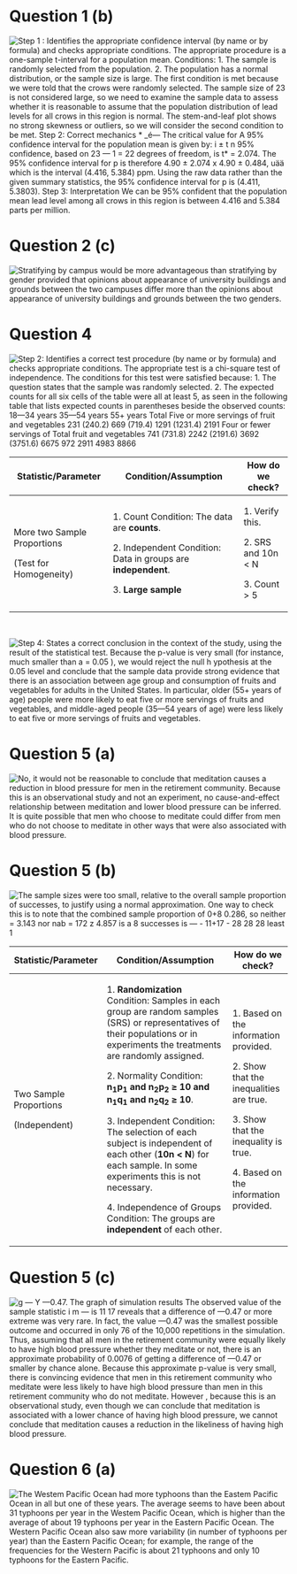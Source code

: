 # Question 1 (b)

 ![Step 1 : Identifies the appropriate confidence interval (by name or
 by formula) and checks appropriate conditions. The appropriate
 procedure is a one-sample t-interval for a population mean.
 Conditions: 1. The sample is randomly selected from the population. 2.
 The population has a normal distribution, or the sample size is large.
 The first condition is met because we were told that the crows were
 randomly selected. The sample size of 23 is not considered large, so
 we need to examine the sample data to assess whether it is reasonable
 to assume that the population distribution of lead levels for all
 crows in this region is normal. The stem-and-leaf plot shows no strong
 skewness or outliers, so we will consider the second condition to be
 met. Step 2: Correct mechanics \* \_é— The critical value for A 95%
 confidence interval for the population mean is given by: i ± t n 95%
 confidence, based on 23 — 1 = 22 degrees of freedom, is t\* = 2.074.
 The 95% confidence interval for p is therefore 4.90 ± 2.074 x 4.90 ±
 0.484, uää which is the interval (4.416, 5.384) ppm. Using the raw
 data rather than the given summary statistics, the 95% confidence
 interval for p is (4.411, 5.3803). Step 3: Interpretation We can be
 95% confident that the population mean lead level among all crows in
 this region is between 4.416 and 5.384 parts per million.
 ](./media/image398.png)

# Question 2 (c)

 ![Stratifying by campus would be more advantageous than stratifying by
 gender provided that opinions about appearance of university buildings
 and grounds between the two campuses differ more than the opinions
 about appearance of university buildings and grounds between the two
 genders. ](./media/image399.png)

# Question 4

 ![Step 2: Identifies a correct test procedure (by name or by formula)
 and checks appropriate conditions. The appropriate test is a
 chi-square test of independence. The conditions for this test were
 satisfied because: 1. The question states that the sample was randomly
 selected. 2. The expected counts for all six cells of the table were
 all at least 5, as seen in the following table that lists expected
 counts in parentheses beside the observed counts: 18—34 years 35—54
 years 55+ years Total Five or more servings of fruit and vegetables
 231 (240.2) 669 (719.4) 1291 (1231.4) 2191 Four or fewer servings of
 Total fruit and vegetables 741 (731.8) 2242 (2191.6) 3692 (3751.6)
 6675 972 2911 4983 8866 ](./media/image400.png)

<table>
<thead>
<tr class="header">
<th><strong>Statistic/Parameter</strong></th>
<th><strong>Condition/Assumption</strong></th>
<th><strong>How do we check?</strong></th>
</tr>
</thead>
<tbody>
<tr class="odd">
<td><p>More two Sample Proportions</p>
<p>(Test for Homogeneity)</p></td>
<td><p>1. Count Condition: The data are <strong>counts</strong>.</p>
<p>2. Independent Condition: Data in groups are <strong>independent</strong>.</p>
<p>3. <strong>Large sample</strong></p></td>
<td><p>1. Verify this.</p>
<p>2. SRS and 10n &lt; N</p>
<p>3. Count &gt; 5</p></td>
</tr>
</tbody>
</table>

  
 
 ![Step 4: States a correct conclusion in the context of the study,
 using the result of the statistical test. Because the p-value is very
 small (for instance, much smaller than a = 0.05 ), we would reject the
 null h ypothesis at the 0.05 level and conclude that the sample data
 provide strong evidence that there is an association between age group
 and consumption of fruits and vegetables for adults in the United
 States. In particular, older (55+ years of age) people were more
 likely to eat five or more servings of fruits and vegetables, and
 middle-aged people (35—54 years of age) were less likely to eat five
 or more servings of fruits and vegetables. ](./media/image401.png)

# Question 5 (a)

 ![No, it would not be reasonable to conclude that meditation causes a
 reduction in blood pressure for men in the retirement community.
 Because this is an observational study and not an experiment, no
 cause-and-effect relationship between meditation and lower blood
 pressure can be inferred. It is quite possible that men who choose to
 meditate could differ from men who do not choose to meditate in other
 ways that were also associated with blood pressure.
 ](./media/image402.png)

# Question 5 (b)

 ![The sample sizes were too small, relative to the overall sample
 proportion of successes, to justify using a normal approximation. One
 way to check this is to note that the combined sample proportion of
 0+8 0.286, so neither = 3.143 nor nab = 172 z 4.857 is a 8 successes
 is — - 11+17 - 28 28 28 least 1 ](./media/image403.png)

<table>
<thead>
<tr class="header">
<th><strong>Statistic/Parameter</strong></th>
<th><strong>Condition/Assumption</strong></th>
<th><strong>How do we check?</strong></th>
</tr>
</thead>
<tbody>
<tr class="odd">
<td><p>Two Sample Proportions</p>
<p>(Independent)</p></td>
<td><p>1. <strong>Randomization</strong> Condition: Samples in each group are random samples (SRS) or representatives of their populations or in experiments the treatments are randomly assigned.</p>
<p>2. Normality Condition: <strong>n<sub>1</sub>p<sub>1</sub> and n<sub>2</sub>p<sub>2</sub> ≥ 10 and n<sub>1</sub>q<sub>1</sub> and n<sub>2</sub>q<sub>2</sub> ≥ 10</strong>.</p>
<p>3. Independent Condition: The selection of each subject is independent of each other (<strong>10n &lt; N</strong>) for each sample. In some experiments this is not necessary.</p>
<p>4. Independence of Groups Condition: The groups are <strong>independent</strong> of each other.</p></td>
<td><p>1. Based on the information provided.</p>
<p>2. Show that the inequalities are true.</p>
<p>3. Show that the inequality is true.</p>
<p>4. Based on the information provided.</p></td>
</tr>
</tbody>
</table>

# Question 5 (c)

 ![g — Y —0.47. The graph of simulation results The observed value of
 the sample statistic i m — is 11 17 reveals that a difference of —0.47
 or more extreme was very rare. In fact, the value —0.47 was the
 smallest possible outcome and occurred in only 76 of the 10,000
 repetitions in the simulation. Thus, assuming that all men in the
 retirement community were equally likely to have high blood pressure
 whether they meditate or not, there is an approximate probability of
 0.0076 of getting a difference of —0.47 or smaller by chance alone.
 Because this approximate p-value is very small, there is convincing
 evidence that men in this retirement community who meditate were less
 likely to have high blood pressure than men in this retirement
 community who do not meditate. However , because this is an
 observational study, even though we can conclude that meditation is
 associated with a lower chance of having high blood pressure, we
 cannot conclude that meditation causes a reduction in the likeliness
 of having high blood pressure. ](./media/image404.png)

# Question 6 (a)

 ![The Westem Pacific Ocean had more typhoons than the Eastem Pacific
 Ocean in all but one of these years. The average seems to have been
 about 31 typhoons per year in the Westem Pacific Ocean, which is
 higher than the average of about 19 typhoons per year in the Eastern
 Pacific Ocean. The Western Pacific Ocean also saw more variability (in
 number of typhoons per year) than the Eastern Pacific Ocean; for
 example, the range of the frequencies for the Western Pacific is about
 21 typhoons and only 10 typhoons for the Eastern Pacific.
 ](./media/image405.png)